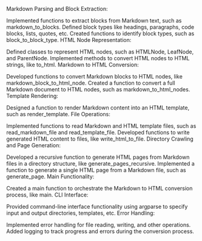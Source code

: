 Markdown Parsing and Block Extraction:

Implemented functions to extract blocks from Markdown text, such as markdown_to_blocks.
Defined block types like headings, paragraphs, code blocks, lists, quotes, etc.
Created functions to identify block types, such as block_to_block_type.
HTML Node Representation:

Defined classes to represent HTML nodes, such as HTMLNode, LeafNode, and ParentNode.
Implemented methods to convert HTML nodes to HTML strings, like to_html.
Markdown to HTML Conversion:

Developed functions to convert Markdown blocks to HTML nodes, like markdown_block_to_html_node.
Created a function to convert a full Markdown document to HTML nodes, such as markdown_to_html_nodes.
Template Rendering:

Designed a function to render Markdown content into an HTML template, such as render_template.
File Operations:

Implemented functions to read Markdown and HTML template files, such as read_markdown_file and read_template_file.
Developed functions to write generated HTML content to files, like write_html_to_file.
Directory Crawling and Page Generation:

Developed a recursive function to generate HTML pages from Markdown files in a directory structure, like generate_pages_recursive.
Implemented a function to generate a single HTML page from a Markdown file, such as generate_page.
Main Functionality:

Created a main function to orchestrate the Markdown to HTML conversion process, like main.
CLI Interface:

Provided command-line interface functionality using argparse to specify input and output directories, templates, etc.
Error Handling:

Implemented error handling for file reading, writing, and other operations.
Added logging to track progress and errors during the conversion process.
